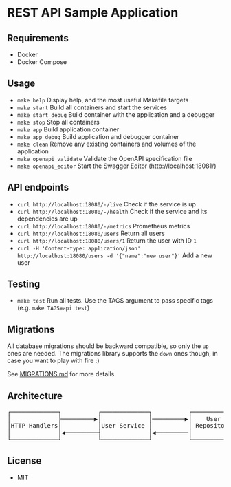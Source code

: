 # REST API Sample Application

## Requirements
- Docker
- Docker Compose

## Usage
- `make help` Display help, and the most useful Makefile targets
- `make start` Build all containers and start the services
- `make start_debug` Build container with the application and a debugger
- `make stop` Stop all containers
- `make app` Build application container
- `make app_debug` Build application and debugger container
- `make clean` Remove any existing containers and volumes of the application
- `make openapi_validate`  Validate the OpenAPI specification file
- `make openapi_editor` Start the Swagger Editor (http://localhost:18081/)

## API endpoints
- `curl http://localhost:18080/-/live` Check if the service is up
- `curl http://localhost:18080/-/health` Check if the service and its dependencies are up
- `curl http://localhost:18080/-/metrics` Prometheus metrics
- `curl http://localhost:18080/users` Return all users
- `curl http://localhost:18080/users/1` Return the user with ID `1`
- `curl -H 'Content-type: application/json' http://localhost:18080/users -d '{"name":"new user"}'` Add a new user

## Testing
- `make test` Run all tests. Use the TAGS argument to pass specific tags (e.g. `make TAGS=api test`)

## Migrations
All database migrations should be backward compatible, so only the `up` ones are needed.
The migrations library supports the `down` ones though, in case you want to play with fire :)

See [MIGRATIONS.md](https://github.com/golang-migrate/migrate/blob/master/MIGRATIONS.md) for more details.

## Architecture
<pre>┌─────────────┐          ┌─────────────┐          ┌─────────────┐          ┌─────────────┐
│             ├─────────▶│             │─────────▶│    User     │─────────▶│             │
│HTTP Handlers│          │User Service │          │ Repository  │          │  Database   │
│             │◀─────────┤             │◀─────────│             │◀─────────┤             │
└─────────────┘          └─────────────┘          └─────────────┘          └─────────────┘</pre>

## License
- MIT
